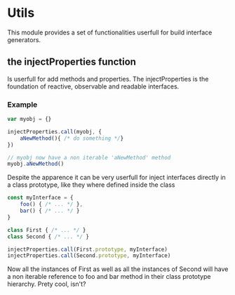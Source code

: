 Utils
===

This module provides a set of functionalities userfull for build interface generators.

the injectProperties function
---

Is userfull for add methods and properties.
The injectProperties is the foundation of reactive, observable and readable interfaces.

### Example

```javascript
var myobj = {}

injectProperties.call(myobj, {
	aNewMethod(){ /* do something */}
})

// myobj now have a non iterable 'aNewMethod' method
myobj.aNewMethod()
```

Despite the apparence it can be very userfull for inject interfaces directly in a class prototype, like they where defined inside the class

```javascript
const myInterface = {
	foo() { /* ... */ },
	bar() { /* ... */ }
}

class First { /* ... */ }
class Second { /* ... */ }

injectProperties.call(First.prototype, myInterface)
injectProperties.call(Second.prototype, myInterface)
```

Now all the instances of First as well as all the instances of Second will have a non iterable reference to foo and bar method in their class prototype hierarchy. Prety cool, isn't?